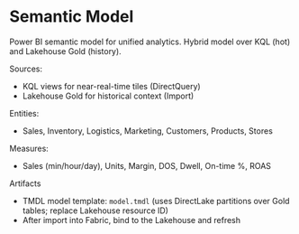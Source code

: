 # Semantic Model

Power BI semantic model for unified analytics. Hybrid model over KQL (hot) and Lakehouse Gold (history).

Sources:
- KQL views for near-real-time tiles (DirectQuery)
- Lakehouse Gold for historical context (Import)

Entities:
- Sales, Inventory, Logistics, Marketing, Customers, Products, Stores

Measures:
- Sales (min/hour/day), Units, Margin, DOS, Dwell, On-time %, ROAS

Artifacts
- TMDL model template: `model.tmdl` (uses DirectLake partitions over Gold tables; replace Lakehouse resource ID)
- After import into Fabric, bind to the Lakehouse and refresh
